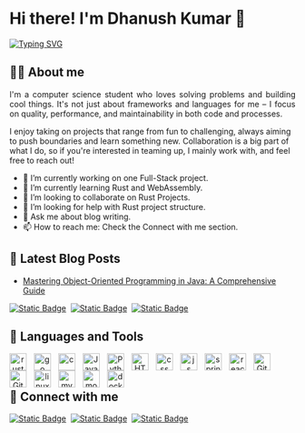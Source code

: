 # Hi there! I'm Dhanush Kumar 👋

<a href="https://git.io/typing-svg"><img src="https://readme-typing-svg.demolab.com?font=Salsa&size=25&pause=500&color=207222B8&b&vCenter=true&random=false&width=880&height=50&lines=My+username+is+%40dev-dhanushkumar;Below+you+can+read+about+me+and+the+reasons+why+I'm+on+Github." alt="Typing SVG" /></a>

## 🙋‍♂️ About me
<p style="text-align: justify;">
I'm a computer science student who loves solving problems and building cool things. It's not just about frameworks and languages for me – I focus on quality, performance, and maintainability in both code and processes.

I enjoy taking on projects that range from fun to challenging, always aiming to push boundaries and learn something new. Collaboration is a big part of what I do, so if you're interested in teaming up, I mainly work with, and feel free to reach out!
</p>

- 🔭 I’m currently working on one Full-Stack project.
- 🌱 I’m currently learning Rust and WebAssembly.
- 👯 I’m looking to collaborate on Rust Projects.
- 🤔 I’m looking for help with Rust project structure.
- 💬 Ask me about blog writing.
- 📫 How to reach me: Check the Connect with me section.


## 📕 Latest Blog Posts
- [Mastering Object-Oriented Programming in Java: A Comprehensive Guide](https://dev.to/dev-dhanushkumar/mastering-object-oriented-programming-in-java-a-comprehensive-guide-258k)

<p align="left">
<a href="https://medium.com/@dhanushkumar2682"><img alt="Static Badge" src="https://img.shields.io/badge/medium-black?style=for-the-badge&logo=medium&logoColor=white"></a>&nbsp;
  <a href="https://stackoverflow.com/users/23688025/dev-dhanushkumar"><img alt="Static Badge" src="https://img.shields.io/badge/stackoverflow-orange?style=for-the-badge&logo=stackoverflow&logoColor=white"></a>&nbsp;
  <a href="https://dev.to/dev-dhanushkumar"><img alt="Static Badge" src="https://img.shields.io/badge/dev-black?style=for-the-badge&logo=dev&logoColor=white"></a>
</p>


## 🧰 Languages and Tools
<p align="center">
  
<!--<a href="https://github.com/dev-dhanushkumar">
    <img title="GitHub Stats" alt="Sarvesh's streak" src="https://github-readme-stats.vercel.app/api/top-langs/?username=dev-dhanushkumar&hide=html&layout=compact&langs_count=8&theme=vision-friendly-dark&hide_border=true"/>
</a> <br>
<br>
-->

<img align="left" alt="rust" width="30px" style="padding-right:10px;" src="https://cdn.jsdelivr.net/gh/devicons/devicon/icons/rust/rust-original.svg"/>
<img align="left" alt="go" width="30px" style="padding-right:10px;" src="https://cdn.jsdelivr.net/gh/devicons/devicon/icons/go/go-original.svg"/>
<img align="left" alt="c" width="30px" style="padding-right:10px;" src="https://cdn.jsdelivr.net/gh/devicons/devicon/icons/c/c-original.svg"/>
<img align="left" alt="Java" width="30px" style="padding-right:10px;" src="https://cdn.jsdelivr.net/gh/devicons/devicon/icons/java/java-original.svg"/>
<img align="left" alt="Python" width="30px" style="padding-right:10px;" src="https://cdn.jsdelivr.net/gh/devicons/devicon/icons/python/python-plain.svg" />
<img align="left" alt="HTML" width="30px" style="padding-right:10px;" src="https://cdn.jsdelivr.net/gh/devicons/devicon/icons/html5/html5-plain.svg" />
<img align="left" alt="css" width="30px" style="padding-right:10px;" src="https://cdn.jsdelivr.net/gh/devicons/devicon/icons/css3/css3-plain.svg" />
<img align="left" alt="js" width="30px" style="padding-right:10px;" src="https://cdn.jsdelivr.net/gh/devicons/devicon/icons/javascript/javascript-original.svg"/>
<img align="left" alt="spring" width="30px" style="padding-right:10px;" src="https://cdn.jsdelivr.net/gh/devicons/devicon/icons/spring/spring-original.svg"/>
<img align="left" alt="react" width="30px" style="padding-right:10px;" src="https://cdn.jsdelivr.net/gh/devicons/devicon/icons/react/react-original.svg"/>
<img align="left" alt="Git" width="30px" style="padding-right:10px;" src="https://cdn.jsdelivr.net/gh/devicons/devicon/icons/git/git-original.svg" />
<img align="left" alt="GitHub" width="30px" style="padding-right:10px;" src="https://cdn.jsdelivr.net/gh/devicons/devicon/icons/github/github-original.svg" />
<img align="left" alt="linux" width="30px" style="padding-right:10px;" src="https://cdn.jsdelivr.net/gh/devicons/devicon/icons/linux/linux-original.svg"/>
<img align="left" alt="mysql" width="30px" style="padding-right:10px;" src="https://cdn.jsdelivr.net/gh/devicons/devicon/icons/mysql/mysql-original.svg"/>
<img align="left" alt="mongodb" width="30px" style="padding-right:10px;" src="https://cdn.jsdelivr.net/gh/devicons/devicon/icons/mongodb/mongodb-original.svg"/>
<img align="left" alt="docker" width="30px" style="padding-right:10px;" src="https://cdn.jsdelivr.net/gh/devicons/devicon/icons/docker/docker-original.svg"/><br>
<br>
</p>

<!--
---
## 🔥 GitHub stats:

<p align="center">
  <a href="https://github.com/dev-dhanushkumar">
    <img title="GitHub Stats" alt="dev-dhanushkumar" src="https://streak-stats.demolab.com/?user=dev-dhanushkumar&layout=compact&theme=vision-friendly-dark&hide_border=true&bg_color=1F222E&title_color=F85D7F&icon_color=F8D866"/>
  </a>
  <a href="https://github.com/dev-dhanushkumar">
    <img title="GitHub Commit" alt="dev-dhanushkumar streak" src="https://github-readme-activity-graph.vercel.app/graph?username=dev-dhanushkumar&bg_color=1F222E&color=F8D866&line=F85D7F&point=FFFFFF&area=true&hide_border=true"/>
  </a>
</p>

---
-->
## 💬 Connect with me
<p align="left">
  <a href="https://discord.com/users/dhanush0307"><img alt="Static Badge" src="https://img.shields.io/badge/discord-purple?style=for-the-badge&logo=discord&logoColor=white"></a>&nbsp;
  <a href="https://www.linkedin.com/in/dhanush-kumar-b61a73282/"><img alt="Static Badge" src="https://img.shields.io/badge/linkedin-blue?style=for-the-badge&logo=linkedin&logoColor=white"></a>&nbsp;
  <a href="https://t.me/dhanush_M_003"><img alt="Static Badge" src="https://img.shields.io/badge/telegram-blue?style=for-the-badge&logo=telegram&logoColor=white"></a>
</p>




